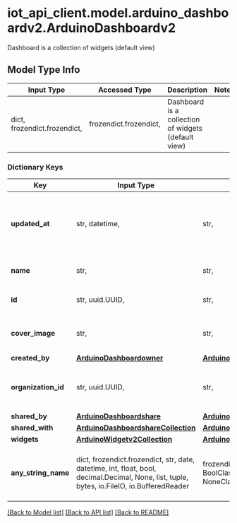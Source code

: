 # iot_api_client.model.arduino_dashboardv2.ArduinoDashboardv2

Dashboard is a collection of widgets (default view)

## Model Type Info
Input Type | Accessed Type | Description | Notes
------------ | ------------- | ------------- | -------------
dict, frozendict.frozendict,  | frozendict.frozendict,  | Dashboard is a collection of widgets (default view) | 

### Dictionary Keys
Key | Input Type | Accessed Type | Description | Notes
------------ | ------------- | ------------- | ------------- | -------------
**updated_at** | str, datetime,  | str,  | Last update date | value must conform to RFC-3339 date-time
**name** | str,  | str,  | The friendly name of the dashboard | 
**id** | str, uuid.UUID,  | str,  | The friendly name of the dashboard | value must be a uuid
**cover_image** | str,  | str,  | The cover image of the dashboard | [optional] 
**created_by** | [**ArduinoDashboardowner**](ArduinoDashboardowner.md) | [**ArduinoDashboardowner**](ArduinoDashboardowner.md) |  | [optional] 
**organization_id** | str, uuid.UUID,  | str,  | Id of the organization the dashboard belongs to | [optional] value must be a uuid
**shared_by** | [**ArduinoDashboardshare**](ArduinoDashboardshare.md) | [**ArduinoDashboardshare**](ArduinoDashboardshare.md) |  | [optional] 
**shared_with** | [**ArduinoDashboardshareCollection**](ArduinoDashboardshareCollection.md) | [**ArduinoDashboardshareCollection**](ArduinoDashboardshareCollection.md) |  | [optional] 
**widgets** | [**ArduinoWidgetv2Collection**](ArduinoWidgetv2Collection.md) | [**ArduinoWidgetv2Collection**](ArduinoWidgetv2Collection.md) |  | [optional] 
**any_string_name** | dict, frozendict.frozendict, str, date, datetime, int, float, bool, decimal.Decimal, None, list, tuple, bytes, io.FileIO, io.BufferedReader | frozendict.frozendict, str, BoolClass, decimal.Decimal, NoneClass, tuple, bytes, FileIO | any string name can be used but the value must be the correct type | [optional]

[[Back to Model list]](../../README.md#documentation-for-models) [[Back to API list]](../../README.md#documentation-for-api-endpoints) [[Back to README]](../../README.md)

